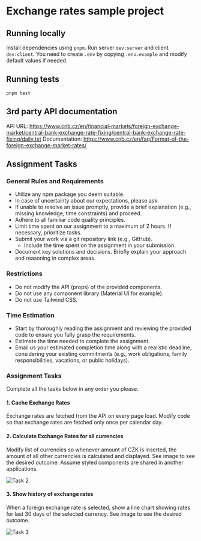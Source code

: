 # Exchange rates sample project

## Running locally

Install dependencies using `pnpm`.
Run server `dev:server` and client `dev:client`. You need to create `.env` by copying `.env.example` and modify default values if needed.

## Running tests

`pnpm test`

## 3rd party API documentation

API URL: https://www.cnb.cz/en/financial-markets/foreign-exchange-market/central-bank-exchange-rate-fixing/central-bank-exchange-rate-fixing/daily.txt
Documentation: https://www.cnb.cz/en/faq/Format-of-the-foreign-exchange-market-rates/

## Assignment Tasks

### General Rules and Requirements

-   Utilize any npm package you deem suitable.
-   In case of uncertainty about our expectations, please ask.
-   If unable to resolve an issue promptly, provide a brief explanation (e.g., missing knowledge, time constraints) and proceed.
-   Adhere to all familiar code quality principles.
-   Limit time spent on our assignment to a maximum of 2 hours. If necessary, prioritize tasks.
-   Submit your work via a git repository link (e.g., GitHub).
    -   Include the time spent on the assignment in your submission.
-   Document key solutions and decisions. Briefly explain your approach and reasoning in complex areas.

### Restrictions

-   Do not modify the API (props) of the provided components.
-   Do not use any component library (Material UI for example).
-   Do not use Tailwind CSS.

### Time Estimation

-   Start by thoroughly reading the assignment and reviewing the provided code to ensure you fully grasp the requirements.
-   Estimate the time needed to complete the assignment.
-   Email us your estimated completion time along with a realistic deadline, considering your existing commitments (e.g., work obligations, family responsibilities, vacations, or public holidays).

### Assignment Tasks

Complete all the tasks below in any order you please.

#### 1. Cache Exchange Rates

Exchange rates are fetched from the API on every page load. Modify code so that exchange rates are fetched only once per calendar day.

#### 2. Calculate Exchange Rates for all currencies

Modify list of currencies so whenever amount of CZK is inserted, the amount of all other currencies is calculated and displayed. See image to see the desired outcome. Assume styled components are shared in another applications.

![Task 2](./task-2.png)

#### 3. Show history of exchange rates

When a foreign exchange rate is selected, show a line chart showing rates for last 30 days of the selected currency. See image to see the desired outcome.

![Task 3](./task-3.png)
